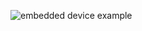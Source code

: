 ![embedded device example](https://github.com/shilpamohankumar/embsys310/commit/5d0a2624593b156925ef9026cf1e01d80040e8f2)
